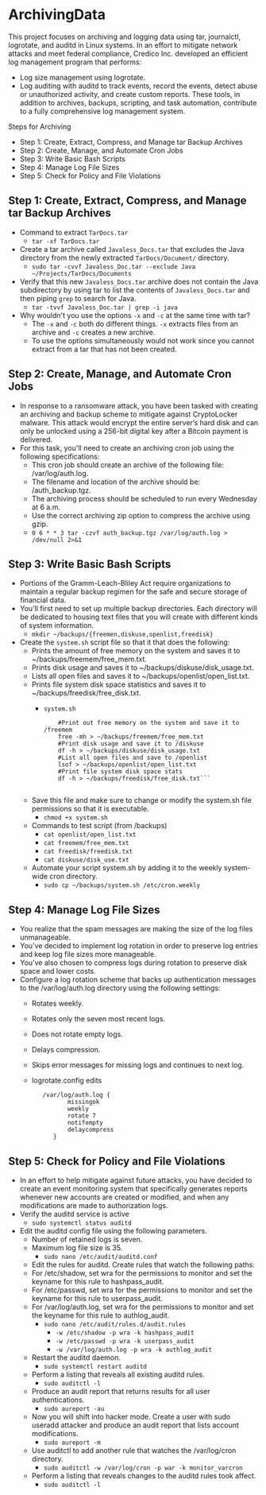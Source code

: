 # ArchivingData
  This project focuses on archiving and logging data using tar, journalctl, logrotate, and auditd in Linux systems.
  In an effort to mitigate network attacks and meet federal compliance, Credico Inc. developed an efficient log management program that performs:
  - Log size management using logrotate.
  - Log auditing with auditd to track events, record the events, detect abuse or unauthorized activity, and create custom reports.
  These tools, in addition to archives, backups, scripting, and task automation, contribute to a fully comprehensive log management system.
  
  Steps for Archiving
  - Step 1: Create, Extract, Compress, and Manage tar Backup Archives
  - Step 2: Create, Manage, and Automate Cron Jobs
  - Step 3: Write Basic Bash Scripts
  - Step 4: Manage Log File Sizes
  - Step 5: Check for Policy and File Violations

## Step 1: Create, Extract, Compress, and Manage tar Backup Archives
- Command to extract `TarDocs.tar` 
  -  ```tar -xf TarDocs.tar```
- Create a tar archive called `Javaless_Docs.tar` that excludes the Java directory from the newly extracted `TarDocs/Document/` directory.
  -  ```sudo tar -cvvf Javaless_Doc.tar --exclude Java ~/Projects/TarDocs/Documents```
- Verify that this new `Javaless_Docs.tar` archive does not contain the Java subdirectory by using tar to list the contents of `Javaless_Docs.tar` and then piping `grep` to       search for Java.
  -  ```tar -tvvf Javaless_Doc.tar | grep -i java```
- Why wouldn't you use the options `-x` and `-c` at the same time with tar?
  - The `-x` and `-c` both do different things.  `-x` extracts files from an archive and `-c` creates a new archive.   
  - To use the options simultaneously would not work since you cannot extract from a tar that has not been created.  
      
## Step 2: Create, Manage, and Automate Cron Jobs
- In response to a ransomware attack, you have been tasked with creating an archiving and backup scheme to mitigate against CryptoLocker malware. 
  This attack would encrypt the entire server’s hard disk and can only be unlocked using a 256-bit digital key after a Bitcoin payment is delivered.
- For this task, you'll need to create an archiving cron job using the following specifications:
  - This cron job should create an archive of the following file: /var/log/auth.log.
  - The filename and location of the archive should be: /auth_backup.tgz.
  - The archiving process should be scheduled to run every Wednesday at 6 a.m.
  - Use the correct archiving zip option to compress the archive using gzip.
  - ```0 6 * * 3 tar -czvf auth_backup.tgz /var/log/auth.log > /dev/null 2>&1```
    
## Step 3: Write Basic Bash Scripts
  - Portions of the Gramm-Leach-Bliley Act require organizations to maintain a regular backup regimen for the safe and secure storage of financial data.
  - You'll first need to set up multiple backup directories. Each directory will be dedicated to housing text files that you will create with different kinds of system information.
    - ```mkdir ~/backups/{freemen,diskuse,openlist,freedisk}```
  - Create the `system.sh` script file so that it that does the following:
    - Prints the amount of free memory on the system and saves it to ~/backups/freemem/free_mem.txt.
    - Prints disk usage and saves it to ~/backups/diskuse/disk_usage.txt.
    - Lists all open files and saves it to ~/backups/openlist/open_list.txt.
    - Prints file system disk space statistics and saves it to ~/backups/freedisk/free_disk.txt.
      -     system.sh
         ``` #!/bin/bash
             #Print out free memory on the system and save it to /freemem
             free -mh > ~/backups/freemem/free_mem.txt
             #Print disk usage and save it to /diskuse
             df -h > ~/backups/diskuse/disk_usage.txt
             #List all open files and save to /openlist
             lsof > ~/backups/openlist/open_list.txt
             #Print file system disk space stats
             df -h > ~/backups/freedisk/free_disk.txt```
             
    - Save this file and make sure to change or modify the system.sh file permissions so that it is executable.
      - `chmod +x system.sh`
    - Commands to test script (from /backups)
      -  `cat openlist/open_list.txt`
      -  `cat freemem/free_mem.txt`
      -  `cat freedisk/freedisk.txt`
      -  `cat diskuse/disk_use.txt`
    - Automate your script system.sh by adding it to the weekly system-wide cron directory.
      -  `sudo cp ~/backups/system.sh /etc/cron.weekly`
        
## Step 4: Manage Log File Sizes
  - You realize that the spam messages are making the size of the log files unmanageable.
  - You’ve decided to implement log rotation in order to preserve log entries and keep log file sizes more manageable. 
  - You’ve also chosen to compress logs during rotation to preserve disk space and lower costs.
  - Configure a log rotation scheme that backs up authentication messages to the /var/log/auth.log directory using the following settings:
    - Rotates weekly.
    - Rotates only the seven most recent logs.
    - Does not rotate empty logs.
    - Delays compression.
    - Skips error messages for missing logs and continues to next log.
    - logrotate.config edits
    
             
             /var/log/auth.log {
                    missingok
                    weekly
                    rotate 7
                    notifempty
                    delaycompress
                }
                                 
## Step 5: Check for Policy and File Violations
  - In an effort to help mitigate against future attacks, you have decided to create an event monitoring system that specifically generates reports whenever new accounts are created or modified, and when any modifications are made to authorization logs.
  - Verify the auditd service is active
    - `sudo systemctl status auditd`
  - Edit the auditd config file using the following parameters.
    - Number of retained logs is seven.
    - Maximum log file size is 35.
      - `sudo nano /etc/audit/auditd.conf`
    - Edit the rules for auditd. Create rules that watch the following paths:
     - For /etc/shadow, set wra for the permissions to monitor and set the keyname for this rule to hashpass_audit.
     - For /etc/passwd, set wra for the permissions to monitor and set the keyname for this rule to userpass_audit.
     - For /var/log/auth.log, set wra for the permissions to monitor and set the keyname for this rule to authlog_audit.
       - `sudo nano /etc/audit/rules.d/audit.rules`
         - `-w /etc/shadow -p wra -k hashpass_audit`
         - `-w /etc/passwd -p wra -k userpass_audit`
         - `-w /var/log/auth.log -p wra -k authlog_audit`
    - Restart the auditd daemon.
        - `sudo systemctl restart auditd`
    - Perform a listing that reveals all existing auditd rules.
        - `sudo auditctl -l`
    - Produce an audit report that returns results for all user authentications.
        - `sudo aureport -au`
    - Now you will shift into hacker mode. Create a user with sudo useradd attacker and produce an audit report that lists account modifications.
        - `sudo aureport -m` 
    - Use auditctl to add another rule that watches the /var/log/cron directory.
        - `sudo auditctl -w /var/log/cron -p war -k monitor_varcron`
    - Perform a listing that reveals changes to the auditd rules took affect.
        - `sudo auditctl -l`
